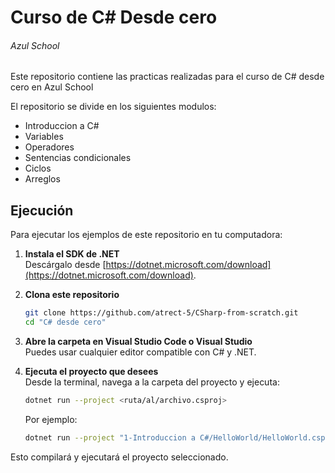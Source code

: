 # Curso de C# Desde cero
###### Azul School
Este repositorio contiene las practicas realizadas para el curso de C# desde cero en Azul School

El repositorio se divide en los siguientes modulos:
* Introduccion a C#
* Variables
* Operadores
* Sentencias condicionales
* Ciclos
* Arreglos

<!-- (Template)
Este curso tambien cuenta con un proyecto final, en el que se aplicaran los conocimientos adquiridos en el curso.  
Descripcion del proyecto:  
* Simular el sistema de registro de un almacen de una tienda que vende productos de frutas y verduras   
-->
    
## Ejecución

Para ejecutar los ejemplos de este repositorio en tu computadora:

1. **Instala el SDK de .NET**  
   Descárgalo desde [https://dotnet.microsoft.com/download](https://dotnet.microsoft.com/download).

2. **Clona este repositorio**  
   ```sh
   git clone https://github.com/atrect-5/CSharp-from-scratch.git
   cd "C# desde cero"
   ```

3. **Abre la carpeta en Visual Studio Code o Visual Studio**  
   Puedes usar cualquier editor compatible con C# y .NET.

4. **Ejecuta el proyecto que desees**  
   Desde la terminal, navega a la carpeta del proyecto y ejecuta:
   ```sh
   dotnet run --project <ruta/al/archivo.csproj>
   ```
   Por ejemplo:
   ```sh
   dotnet run --project "1-Introduccion a C#/HelloWorld/HelloWorld.csproj"
   ```

Esto compilará y ejecutará el proyecto seleccionado.